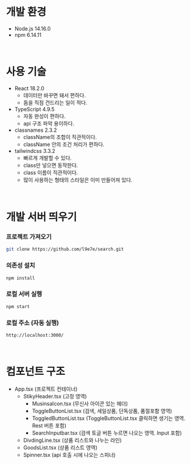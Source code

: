 # 개발 환경
- Node.js 14.16.0
- npm 6.14.11

<br />

# 사용 기술
- React 18.2.0
  - 데이터만 바꾸면 돼서 편하다.
  - 돔을 직점 건드리는 일이 적다.
- TypeScript 4.9.5
  - 자동 완성이 편하다.
  - api 구조 파악 용이하다.
- classnames 2.3.2
  - className의 조합이 직관적이다.
  - className 안의 조건 처리가 편하다.
- tailwindcss 3.3.2
  - 빠르게 개발할 수 있다.
  - class만 넣으면 동작한다.
  - class 이름이 직관적이다.
  - 많이 사용하는 형태의 스타일은 이미 만들어져 있다.

<br />

# 개발 서버 띄우기

### 프로젝트 가져오기
```bash
git clone https://github.com/l9e7e/search.git
```

### 의존성 설치
```bash
npm install
```

### 로컬 서버 실행
```bash
npm start
```

### 로컬 주소 (자동 실행)
```url
http://localhost:3000/
```

<br />

# 컴포넌트 구조
- App.tsx (프로젝트 컨테이너)
  - StikyHeader.tsx (고정 영역)
    - MusinsaIcon.tsx (무신사 아이콘 있는 헤더)
    - ToggleButtonList.tsx (검색, 세일상품, 단독상품, 품절포함 영역)
    - ToggledButtonList.tsx (ToggleButtonList.tsx 클릭하면 생기는 영역. Rest 버튼 포함)
    - SearchInputbar.tsx (검색 토글 버튼 누르면 나오는 영역. Input 포함)
  - DivdingLine.tsx (상품 리스트와 나누는 라인)
  - GoodsList.tsx (상품 리스트 영역)
  - Spinner.tsx (api 호출 시에 나오는 스피너)
